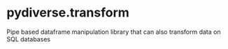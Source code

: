 # pydiverse.transform
Pipe based dataframe manipulation library that can also transform data on SQL databases
